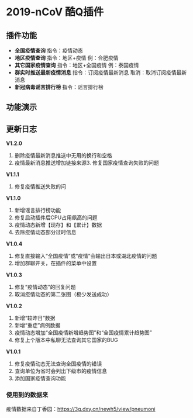 # 2019-nCoV 酷Q插件
## 插件功能

- **全国疫情查询**
  指令：疫情动态
- **地区疫情查询**
  指令：地区+疫情 例：合肥疫情
- **其它国家疫情查询**
  指令：地区+全国疫情 例：泰国疫情
- **群实时推送最新疫情消息**
  指令：订阅疫情最新消息 取消：取消订阅疫情最新消息
- **新冠病毒谣言排行榜**
  指令：谣言排行榜

## 功能演示

## 更新日志

**V1.2.0**
1. 删除疫情最新消息推送中无用的换行和空格
2. 疫情最新消息推送增加链接来源3. 修复国家疫情查询失败的问题

**V1.1.1**
1. 修复疫情推送失败的问

**V1.1.0**
1. 新增谣言排行榜功能
2. 修复启动插件后CPU占用飙高的问题
3. 疫情动态新增【现存】和【累计】数据
4. 去除疫情动态部分过时信息

**V1.0.4**
1. 修复直接输入“全国疫情”或“疫情”会输出日本或湖北疫情的问题
2. 增加群聊开关，在插件的菜单中设置

**V1.0.3**
1. 修复“疫情动态”的回复问题
2. 取消疫情动态的第二张图（极少发送成功）

**V1.0.2**
1. 新增“较昨日”数据
2. 新增“重症”病例数据
3. 疫情动态增加“全国疫情新增趋势图”和“全国疫情累计趋势图”
4. 修复上个版本中私聊无法查询其它国家的BUG

**V1.0.1**
1. 修复疫情动态无法查询全国疫情的错误
2. 查询单位为省时会列出下级市的疫情信息
3. 添加国家疫情查询功能



### 使用到的数据来
疫情数据来自丁香园：https://3g.dxy.cn/newh5/view/pneumoni

